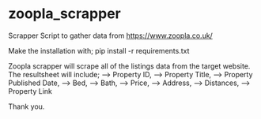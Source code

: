 # zoopla_scrapper
Scrapper Script to gather data from https://www.zoopla.co.uk/

Make the installation with;
  pip install -r requirements.txt

Zoopla scrapper will scrape all of the listings data from the target website.
The resultsheet will include;
  --> Property ID,
  --> Property Title,
  --> Property Published Date,
  --> Bed,
  --> Bath,
  --> Price,
  --> Address,
  --> Distances,
  --> Property Link

Thank you.
